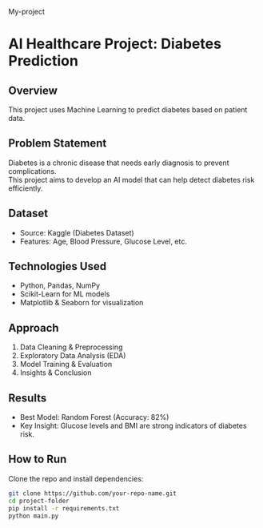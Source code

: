  My-project
# AI Healthcare Project: Diabetes Prediction  

## Overview  
This project uses Machine Learning to predict diabetes based on patient data.  

## Problem Statement  
Diabetes is a chronic disease that needs early diagnosis to prevent complications.  
This project aims to develop an AI model that can help detect diabetes risk efficiently.  

## Dataset  
- Source: Kaggle (Diabetes Dataset)  
- Features: Age, Blood Pressure, Glucose Level, etc.  

## Technologies Used  
- Python, Pandas, NumPy  
- Scikit-Learn for ML models  
- Matplotlib & Seaborn for visualization  

## Approach  
1. Data Cleaning & Preprocessing  
2. Exploratory Data Analysis (EDA)  
3. Model Training & Evaluation  
4. Insights & Conclusion  

## Results  
- Best Model: Random Forest (Accuracy: 82%)  
- Key Insight: Glucose levels and BMI are strong indicators of diabetes risk.  

## How to Run  
Clone the repo and install dependencies:  
```sh
git clone https://github.com/your-repo-name.git  
cd project-folder  
pip install -r requirements.txt  
python main.py

